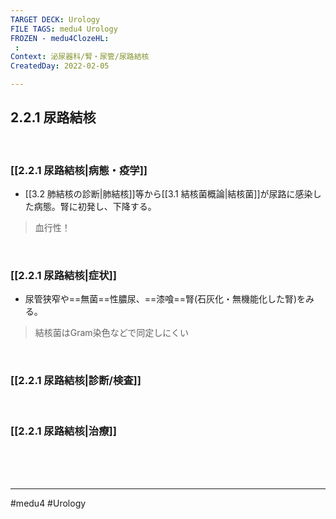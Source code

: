 ```yaml
---
TARGET DECK: Urology
FILE TAGS: medu4 Urology
FROZEN - medu4ClozeHL:
 : 
Context: 泌尿器科/腎・尿管/尿路結核
CreatedDay: 2022-02-05

---
```


## 2.2.1 尿路結核

<br>

### [[2.2.1 尿路結核|病態・疫学]]
 * [[3.2 肺結核の診断|肺結核]]等から[[3.1 結核菌概論|結核菌]]が尿路に感染した病態。腎に初発し、下降する。
>血行性！

<br>

### [[2.2.1 尿路結核|症状]]
* 尿管狭窄や==無菌==性膿尿、==漆喰==腎(石灰化・無機能化した腎)をみる。
>結核菌はGram染色などで同定しにくい 
<!--ID: 1644300119259-->


<br>

### [[2.2.1 尿路結核|診断/検査]]


<br>

### [[2.2.1 尿路結核|治療]]


<br><br><br>

---
#medu4 #Urology 